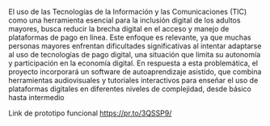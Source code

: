 

El uso de las Tecnologías de la Información y las Comunicaciones (TIC) como una herramienta esencial 
para la inclusión digital de los adultos mayores, busca reducir la brecha digital en el acceso y manejo 
de plataformas de pago en línea. Este enfoque es relevante, ya que muchas personas mayores enfrentan 
dificultades significativas al intentar adaptarse al uso de tecnologías de pago digital, una situación que limita su autonomía y participación en la economía digital.
En respuesta a esta problemática, el proyecto incorporará un software de
autoaprendizaje asistido, que combina herramientas audiovisuales y tutoriales interactivos 
para enseñar el uso de plataformas digitales en diferentes niveles de complejidad, desde básico hasta intermedio

Link de prototipo funcional https://pr.to/3QSSP9/
